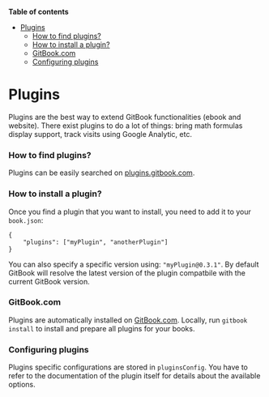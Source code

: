 <!-- START doctoc generated TOC please keep comment here to allow auto update -->
<!-- DON'T EDIT THIS SECTION, INSTEAD RE-RUN doctoc TO UPDATE -->
**Table of contents**

- [Plugins](#plugins)
    - [How to find plugins?](#how-to-find-plugins)
    - [How to install a plugin?](#how-to-install-a-plugin)
    - [GitBook.com](#gitbookcom)
    - [Configuring plugins](#configuring-plugins)

<!-- END doctoc generated TOC please keep comment here to allow auto update -->

# Plugins

Plugins are the best way to extend GitBook functionalities (ebook and website). There exist plugins to do a lot of things: bring math formulas display support, track visits using Google Analytic, etc.

### How to find plugins?

Plugins can be easily searched on [plugins.gitbook.com](https://plugins.gitbook.com).


### How to install a plugin?

Once you find a plugin that you want to install, you need to add it to your `book.json`:

```
{
    "plugins": ["myPlugin", "anotherPlugin"]
}
```

You can also specify a specific version using: `"myPlugin@0.3.1"`. By default GitBook will resolve the latest version of the plugin compatbile with the current GitBook version.

### GitBook.com

Plugins are automatically installed on [GitBook.com](https://www.gitbook.com). Locally, run `gitbook install` to install and prepare all plugins for your books.

### Configuring plugins

Plugins specific configurations are stored in `pluginsConfig`. You have to refer to the documentation of the plugin itself for details about the available options.

